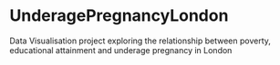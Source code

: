# UnderagePregnancyLondon
Data Visualisation project exploring the relationship between poverty, educational attainment and underage pregnancy in London
